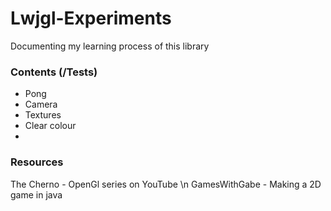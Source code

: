 # Lwjgl-Experiments

Documenting my learning process of this library

### Contents (/Tests)
- Pong
- Camera
- Textures
- Clear colour
- 

### Resources
The Cherno - OpenGl series on YouTube \n
GamesWithGabe - Making a 2D game in java
